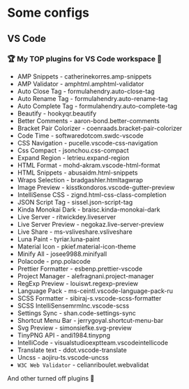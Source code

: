 # Some configs

## VS Code 

### 🏆 My TOP plugins for VS Code workspace 🧰

* AMP Snippets - catherinekorres.amp-snippets
* AMP Validator - amphtml.amphtml-validator
* Auto Close Tag - formulahendry.auto-close-tag
* Auto Rename Tag - formulahendry.auto-rename-tag
* Auto Complete Tag - formulahendry.auto-complete-tag
* Beautify - hookyqr.beautify
* Better Comments - aaron-bond.better-comments
* Bracket Pair Colorizer - coenraads.bracket-pair-colorizer
* Code Time - softwaredotcom.swdc-vscode
* CSS Navigation - pucelle.vscode-css-navigation
* Css Compact - jsonchou.css-compact
* Expand Region - letrieu.expand-region
* HTML Format - mohd-akram.vscode-html-format
* HTML Snippets - abusaidm.html-snippets
* Wraps Selection - bradgashler.htmltagwrap
* Image Preview - kisstkondoros.vscode-gutter-preview
* IntelliSense CSS - zignd.html-css-class-completion
* JSON Script Tag - sissel.json-script-tag
* Kinda Monokai Dark - braisc.kinda-monokai-dark
* Live Server - ritwickdey.liveserver
* Live Server Preview - negokaz.live-server-preview
* Live Share - ms-vsliveshare.vsliveshare
* Luna Paint - tyriar.luna-paint
* Material Icon - pkief.material-icon-theme
* Minify All - josee9988.minifyall 
* Polacode - pnp.polacode
* Prettier Formatter - esbenp.prettier-vscode
* Project Manager - alefragnani.project-manager
* RegExp Preview - louiswt.regexp-preview
* Language Pack - ms-ceintl.vscode-language-pack-ru
* SCSS Formatter - sibiraj-s.vscode-scss-formatter
* SCSS IntelliSensemrmlnc.vscode-scss
* Settings Sync - shan.code-settings-sync
* Shortcut Menu Bar - jerrygoyal.shortcut-menu-bar
* Svg Preview - simonsiefke.svg-preview
* TinyPNG API - andi1984.tinypng
* IntelliCode - visualstudioexptteam.vscodeintellicode
* Translate text - ddot.vscode-translate
* Uncss - aojiru-ts.vscode-uncss
* `W3C Web Validator` - celianriboulet.webvalidat

And other turned off plugins 🚧
